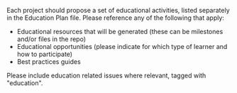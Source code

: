 Each project should propose a set of educational activities, listed separately in the Education Plan file. Please reference any of the following that apply:

- Educational resources that will be generated (these can be milestones and/or files in the repo)
- Educational opportunities (please indicate for which type of learner and how to participate)
- Best practices guides

Please include education related issues where relevant, tagged with "education".
